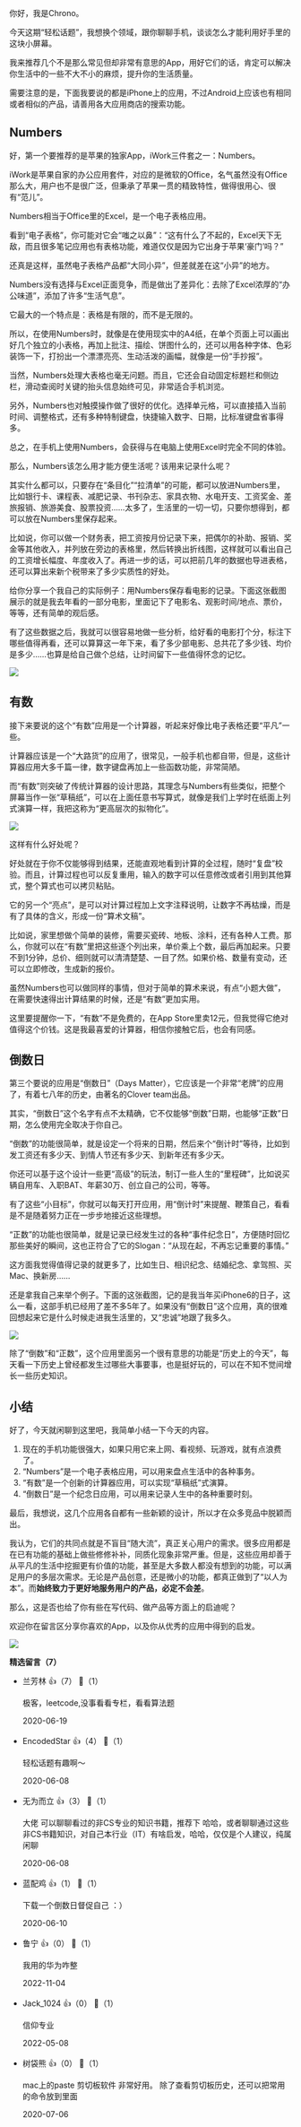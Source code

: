 你好，我是Chrono。

今天这期“轻松话题”，我想换个领域，跟你聊聊手机，谈谈怎么才能利用好手里的这块小屏幕。

我来推荐几个不是那么常见但却非常有意思的App，用好它们的话，肯定可以解决你生活中的一些不大不小的麻烦，提升你的生活质量。

需要注意的是，下面我要说的都是iPhone上的应用，不过Android上应该也有相同或者相似的产品，请善用各大应用商店的搜索功能。

## Numbers

好，第一个要推荐的是苹果的独家App，iWork三件套之一：Numbers。

iWork是苹果自家的办公应用套件，对应的是微软的Office，名气虽然没有Office那么大，用户也不是很广泛，但秉承了苹果一贯的精致特性，做得很用心、很有“范儿”。

Numbers相当于Office里的Excel，是一个电子表格应用。

看到“电子表格”，你可能对它会“嗤之以鼻”：“这有什么了不起的，Excel天下无敌，而且很多笔记应用也有表格功能，难道仅仅是因为它出身于苹果‘豪门’吗？”

还真是这样，虽然电子表格产品都“大同小异”，但差就差在这“小异”的地方。

Numbers没有选择与Excel正面竞争，而是做出了差异化：去除了Excel浓厚的“办公味道”，添加了许多“生活气息”。

它最大的一个特点是：表格是有限的，而不是无限的。

所以，在使用Numbers时，就像是在使用现实中的A4纸，在单个页面上可以画出好几个独立的小表格，再加上批注、描绘、饼图什么的，还可以用各种字体、色彩装饰一下，打扮出一个漂漂亮亮、生动活泼的画幅，就像是一份“手抄报”。

当然，Numbers处理大表格也毫无问题。而且，它还会自动固定标题栏和侧边栏，滑动查阅时关键的抬头信息始终可见，非常适合手机浏览。

另外，Numbers也对触摸操作做了很好的优化。选择单元格，可以直接插入当前时间、调整格式，还有多种特制键盘，快捷输入数字、日期，比标准键盘省事得多。

总之，在手机上使用Numbers，会获得与在电脑上使用Excel时完全不同的体验。

那么，Numbers该怎么用才能方便生活呢？该用来记录什么呢？

其实什么都可以，只要存在“条目化”“拉清单”的可能，都可以放进Numbers里，比如银行卡、课程表、减肥记录、书刊杂志、家具衣物、水电开支、工资奖金、差旅报销、旅游美食、股票投资……太多了，生活里的一切一切，只要你想得到，都可以放在Numbers里保存起来。

比如说，你可以做一个财务表，把工资按月份记录下来，把偶尔的补助、报销、奖金等其他收入，并列放在旁边的表格里，然后转换出折线图，这样就可以看出自己的工资增长幅度、年度收入了。再进一步的话，可以把前几年的数据也导进表格，还可以算出来新个税带来了多少实质性的好处。

给你分享一个我自己的实际例子：用Numbers保存看电影的记录。下面这张截图展示的就是我去年看的一部分电影，里面记下了电影名、观影时间/地点、票价，等等，还有简单的观后感。

有了这些数据之后，我就可以很容易地做一些分析，给好看的电影打个分，标注下哪些值得再看，还可以算算这一年下来，看了多少部电影、总共花了多少钱、均价是多少……也算是给自己做个总结，让时间留下一些值得怀念的记忆。

![](https://static001.geekbang.org/resource/image/d6/8b/d6b31457ca3e45a51b2a01d7ca9af48b.png?wh=688%2A812)

## 有数

接下来要说的这个“有数”应用是一个计算器，听起来好像比电子表格还要“平凡”一些。

计算器应该是一个“大路货”的应用了，很常见，一般手机也都自带，但是，这些计算器应用大多千篇一律，数字键盘再加上一些函数功能，非常简陋。

而“有数”则突破了传统计算器的设计思路，其理念与Numbers有些类似，把整个屏幕当作一张“草稿纸”，可以在上面任意书写算式，就像是我们上学时在纸面上列式演算一样，我把这称为“更高层次的拟物化”。

![](https://static001.geekbang.org/resource/image/d2/56/d238ff118ff87467a52846e2412d0756.png?wh=741%2A1289)

这样有什么好处呢？

好处就在于你不仅能够得到结果，还能直观地看到计算的全过程，随时“复盘”校验。而且，计算过程也可以反复重用，输入的数字可以任意修改或者引用到其他算式，整个算式也可以拷贝粘贴。

它的另一个“亮点”，是可以对计算过程加上文字注释说明，让数字不再枯燥，而是有了具体的含义，形成一份“算术文稿”。

比如说，家里想做个简单的装修，需要买瓷砖、地板、涂料，还有各种人工费。那么，你就可以在“有数”里把这些逐个列出来，单价乘上个数，最后再加起来。只要不到1分钟，总价、细则就可以清清楚楚、一目了然。如果价格、数量有变动，还可以立即修改，生成新的报价。

虽然Numbers也可以做同样的事情，但对于简单的算术来说，有点“小题大做”，在需要快速得出计算结果的时候，还是“有数”更加实用。

这里要提醒你一下，“有数”不是免费的，在App Store里卖12元，但我觉得它绝对值得这个价钱。这是我最喜爱的计算器，相信你接触它后，也会有同感。

## 倒数日

第三个要说的应用是“倒数日”（Days Matter），它应该是一个非常“老牌”的应用了，有着七八年的历史，由著名的Clover team出品。

其实，“倒数日”这个名字有点不太精确，它不仅能够“倒数”日期，也能够“正数”日期，怎么使用完全取决于你自己。

“倒数”的功能很简单，就是设定一个将来的日期，然后来个“倒计时”等待，比如到发工资还有多少天、到情人节还有多少天、到新年还有多少天。

你还可以基于这个设计一些更“高级”的玩法，制订一些人生的“里程碑”，比如说买辆自用车、入职BAT、年薪30万、创立自己的公司，等等。

有了这些“小目标”，你就可以每天打开应用，用“倒计时”来提醒、鞭策自己，看看是不是随着努力正在一步步地接近这些理想。

“正数”的功能也很简单，就是记录已经发生过的各种“事件纪念日”，方便随时回忆那些美好的瞬间，这也正符合了它的Slogan：“从现在起，不再忘记重要的事情。”

这方面我觉得值得记录的就更多了，比如生日、相识纪念、结婚纪念、拿驾照、买Mac、换新房……

还是拿我自己来举个例子。下面的这张截图，记的是我当年买iPhone6的日子，这么一看，这部手机已经用了差不多5年了。如果没有“倒数日”这个应用，真的很难回想起来它是什么时候走进我生活里的，又“忠诚”地跟了我多久。

![](https://static001.geekbang.org/resource/image/b6/8e/b6a6464aa1b5d10fc125cad8b291638e.png?wh=742%2A1087)

除了“倒数”和“正数”，这个应用里面另一个很有意思的功能是“历史上的今天”，每天看一下历史上曾经都发生过哪些大事要事，也是挺好玩的，可以在不知不觉间增长一些历史知识。

## 小结

好了，今天就闲聊到这里吧，我简单小结一下今天的内容。

1. 现在的手机功能很强大，如果只用它来上网、看视频、玩游戏，就有点浪费了。
2. “Numbers”是一个电子表格应用，可以用来盘点生活中的各种事务。
3. “有数”是一个创新的计算器应用，可以实现“草稿纸”式演算。
4. “倒数日”是一个纪念日应用，可以用来记录人生中的各种重要时刻。

最后，我想说，这几个应用各自都有一些新颖的设计，所以才在众多竞品中脱颖而出。

我认为，它们的共同点就是不盲目“随大流”，真正关心用户的需求。很多应用都是在已有功能的基础上做些修修补补，同质化现象非常严重。但是，这些应用却善于从平凡的生活中挖掘更有价值的功能，甚至是大多数人都没有想到的功能，可以满足用户的多层次需求。无论是产品创意，还是微小的功能，都真正做到了“以人为本”。而**始终致力于更好地服务用户的产品，必定不会差**。

那么，这是否也给了你有些在写代码、做产品等方面上的启迪呢？

欢迎你在留言区分享你喜欢的App，以及你从优秀的应用中得到的启发。

![](https://static001.geekbang.org/resource/image/ca/46/cae0c70e4a1e5c91c46a69f6e4d38e46.jpg?wh=2000%2A1909)
<div><strong>精选留言（7）</strong></div><ul>
<li><span>兰芳林</span> 👍（7） 💬（1）<p>极客，leetcode,没事看看专栏，看看算法题</p>2020-06-19</li><br/><li><span>EncodedStar</span> 👍（4） 💬（1）<p>轻松话题有趣啊～</p>2020-06-08</li><br/><li><span>无为而立</span> 👍（3） 💬（1）<p>大佬 可以聊聊看过的非CS专业的知识书籍，推荐下 哈哈，或者聊聊通过这些非CS书籍知识，对自己本行业（IT）有啥启发，哈哈，仅仅是个人建议，纯属闲聊</p>2020-06-08</li><br/><li><span>蓝配鸡</span> 👍（1） 💬（1）<p>下载一个倒数日督促自己 ：）</p>2020-06-10</li><br/><li><span>鲁宁</span> 👍（0） 💬（1）<p>我用的华为咋整
</p>2022-11-04</li><br/><li><span>Jack_1024</span> 👍（0） 💬（1）<p>信仰专业</p>2022-05-08</li><br/><li><span>树袋熊</span> 👍（0） 💬（1）<p>mac上的paste 剪切板软件 非常好用。 除了查看剪切板历史，还可以把常用的命令放到里面</p>2020-07-06</li><br/>
</ul>